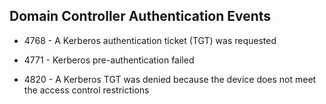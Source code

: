
## Domain Controller Authentication Events  

* 4768 - A Kerberos authentication ticket (TGT) was requested  

* 4771 - Kerberos pre-authentication failed  

* 4820 - A Kerberos TGT was denied because the device does not meet the access control restrictions  
